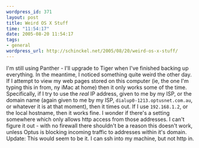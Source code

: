 ```yaml
--- 
wordpress_id: 371
layout: post
title: Weird OS X Stuff
time: "11:54:17"
date: 2005-08-20 11:54:17
tags: 
- general
wordpress_url: http://schinckel.net/2005/08/20/weird-os-x-stuff/
---
```

I'm still using Panther - I'll upgrade to Tiger when I've finished backing up everything. In the meantime, I noticed something quite weird the other day. If I attempt to view my web pages stored on this computer (ie, the one I'm typing this in from, ny iMac at home) then it only works some of the time. Specifically, if I try to use the _real_ IP address, given to me by my ISP, or the domain name (again given to me by my ISP, `dialup0-1213.optusnet.com.au`, or whatever it is at that moment), then it times out. If I use `192.168.1.2`, or the local hostname, then it works fine. I wonder if there's a setting somewhere which only allows http access from those addresses. I can't figure it out - with no firewall there shouldn't be a reason this doesn't work, unless Optus is blocking incoming traffic to addresses within it's domain. Update: This would seem to be it. I can ssh into my machine, but not http in. 
